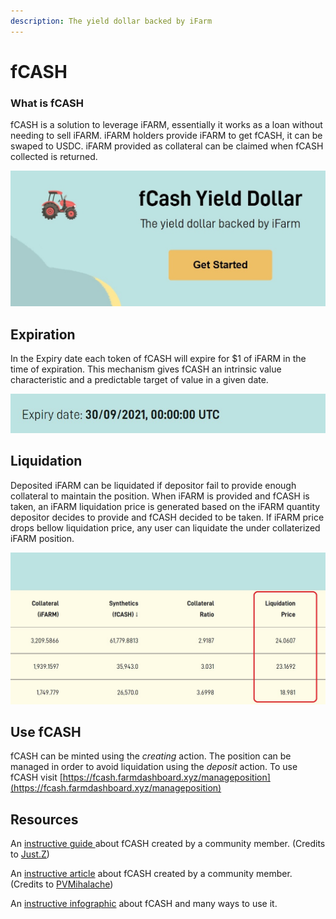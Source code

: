 ```yaml
---
description: The yield dollar backed by iFarm
---
```


# fCASH

### What is fCASH

fCASH is a solution to leverage iFARM, essentially it works as a loan without needing to sell iFARM. iFARM holders provide iFARM to get fCASH, it can be swaped to USDC. iFARM provided as collateral can be claimed when fCASH collected is returned. 

![](../../.gitbook/assets/fcash.jpg)

## Expiration 

In the Expiry date each token of fCASH will expire for $1 of iFARM in the time of expiration. This mechanism gives fCASH an intrinsic value characteristic and a predictable target of value in a given date.

![](../../.gitbook/assets/fcash3.jpg)

## Liquidation

Deposited iFARM can be liquidated if depositor fail to provide enough collateral to maintain the position. When iFARM is provided and fCASH is taken, an iFARM liquidation price is generated based on the  iFARM quantity depositor decides to provide and  fCASH decided to be taken. If iFARM price drops bellow liquidation price, any user can liquidate the under collaterized iFARM position. 

![](../../.gitbook/assets/fcash2.jpg)

## Use fCASH

fCASH can be minted using the _creating_ action. The position can be managed in order to avoid liquidation using the _deposit_ action. To use fCASH visit [https://fcash.farmdashboard.xyz/manageposition](https://fcash.farmdashboard.xyz/manageposition)

## Resources 

An [instructive guide ](https://just-z.medium.com/dear-farmers-f983113873b2)about fCASH created by a community member. \(Credits to [Just.Z](https://just-z.medium.com/)\)

An [instructive article](https://www.publish0x.com/mind-puzzle/superumans-4-what-is-fcash-by-harvest-finance-xjojqor?a=pmbk1p5ezJ) about fCASH created by a community member. \(Credits to [PVMihalache](https://www.publish0x.com/@PVMihalache)\)

An [instructive infographic](https://cdn.discordapp.com/attachments/751985854641209378/857935620223270922/fCash_v3.jpg) about fCASH and many ways to use it.






